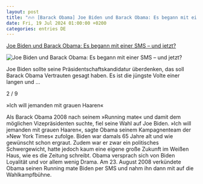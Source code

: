```yaml
---
layout: post
title: "🔥🔥 [Barack Obama] Joe Biden und Barack Obama: Es begann mit einer SMS – und jetzt?"
date: Fri, 19 Jul 2024 01:00:00 +0200
categories: entries DE
---
```

[Joe Biden und Barack Obama: Es begann mit einer SMS – und jetzt?](https://www.spiegel.de/ausland/joe-biden-und-barack-obama-die-stationen-der-politischen-weggefaehrten-in-bildern-a-24a2e3ff-fb66-4111-b3a6-d5d9be83ef1e)

![Joe Biden und Barack Obama: Es begann mit einer SMS – und jetzt?](https://cdn.prod.www.spiegel.de/images/a6b72786-820f-446a-87f3-77ef51456a55_w1200_r1.778_fpx51_fpy35.jpg)

Joe Biden sollte seine Präsidentschaftskandidatur überdenken, das soll Barack Obama Vertrauten gesagt haben. Es ist die jüngste Volte einer langen und ...

2 / 9

»Ich will jemanden mit grauen Haaren«

Als Barack Obama 2008 nach seinem »Running mate« und damit dem möglichen Vizepräsidenten suchte, fiel seine Wahl auf Joe Biden. »Ich will jemanden mit grauen Haaren«, sagte Obama seinem Kampagnenteam der »New York Times« zufolge. Biden war damals 65 Jahre alt und wie gewünscht schon ergraut. Zudem war er zwar ein politisches Schwergewicht, hatte jedoch kaum eine eigene große Zukunft im Weißen Haus, wie es die Zeitung schreibt. Obama versprach sich von Biden Loyalität und vor allem wenig Drama. Am 23. August 2008 verkündete Obama seinen Running mate Biden per SMS und nahm ihn dann mit auf die Wahlkampfbühne.

